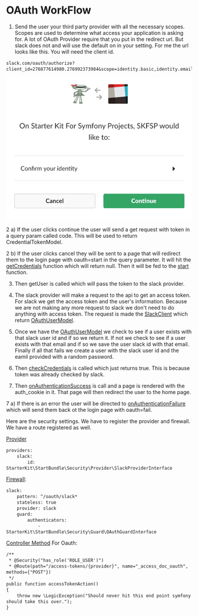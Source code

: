 # OAuth WorkFlow

1) Send the user your third party provider with all the necessary scopes. Scopes are used to determine what access your application is asking for.  A lot of OAuth Provider require that you put in the redirect url.  But slack does not and will use the default on in your setting.  For me the url looks like this.  You will need the client id.

``` 
slack.com/oauth/authorize?client_id=276877614980.276992373984&scope=identity.basic,identity.email
```

![oauth_screen](slack_screen.png)

2 a) If the user clicks continue the user will send a get request with token in a query param called code.  This will be used to return CredentialTokenModel.

2 b) If the user clicks cancel they will be sent to a page that will redirect them to the login page with oauth=start in the query parameter. It will hit the [getCredentials](https://github.com/phptuts/StarterBundleForSymfony/blob/master/Security/Guard/OAuthGuard.php#L81) function which will return null.  Then it will be fed to the [start](https://github.com/phptuts/StarterBundleForSymfony/blob/master/Security/Guard/OAuthGuard.php#L133) function.

3) Then getUser is called which will pass the token to the slack provider.

4) The slack provider will make a request to the api to get an access token.  For slack we get the access token and the user's information.  Because we are not making any more request to slack we don't need to do anything with access token.  The request is made the [SlackClient](https://github.com/phptuts/StarterBundleForSymfony/blob/master/Client/SlackClient.php) which return [OAuthUserModel](https://github.com/phptuts/StarterBundleForSymfony/blob/master/Model/User/OAuthUser.php).  

5) Once we have the [OAuthUserModel](https://github.com/phptuts/StarterBundleForSymfony/blob/master/Model/User/OAuthUser.php) we check to see if a user exists with that slack user id and if so we return it.  If not we check to see if a user exists with that email and if so we save the user slack id with that email.  Finally if all that fails we create a user with the slack user id and the eamil provided with a random password.

6) Then [checkCredentials](https://github.com/phptuts/StarterBundleForSymfony/blob/master/Security/Guard/GuardTrait.php#L41) is called which just returns true.  This is because token was already checked by slack.

7) Then [onAuthenticationSuccess](https://github.com/phptuts/StarterBundleForSymfony/blob/master/Security/Guard/OAuthGuard.php#L97) is call and a page is rendered with the auth_cookie in it.  That page will then redirect the user to the home page.

7 a) If there is an error the user will be directed to [onAuthenticationFailure](https://github.com/phptuts/StarterBundleForSymfony/blob/master/Security/Guard/OAuthGuard.php#L116) which will send them back ot the login page with oauth=fail.


Here are the security settings.  We have to register the provider and firewall.  We have a route registered as well.

[Provider](https://github.com/phptuts/starter-bundle-example/blob/master/app/config/security.yml#L14)

``` 
providers:
    slack:
        id: StarterKit\StartBundle\Security\Provider\SlackProviderInterface

```

[Firewall](https://github.com/phptuts/starter-bundle-example/blob/master/app/config/security.yml#L51):

``` 
slack:
    pattern: ^/oauth/slack*
    stateless: true
    provider: slack
    guard:
        authenticators:
            - StarterKit\StartBundle\Security\Guard\OAuthGuardInterface

```

[Controller Method](https://github.com/phptuts/StarterBundleForSymfony/blob/master/Controller/SecurityController.php#L40) For Oauth:

``` 
/**
 * @Security("has_role('ROLE_USER')")
 * @Route(path="/access-tokens/{provider}", name="_access_doc_oauth", methods={"POST"})
 */
public function accessTokenAction()
{
    throw new \LogicException("Should never hit this end point symfony should take this over.");
}
```
